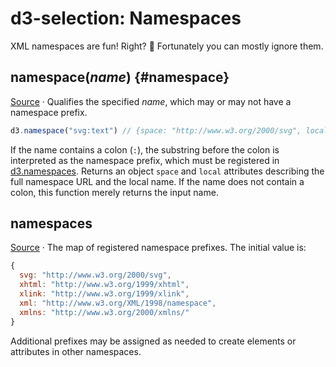 # d3-selection: Namespaces

XML namespaces are fun! Right? 🤪 Fortunately you can mostly ignore them.

## namespace(*name*) {#namespace}

[Source](https://github.com/d3/d3-selection/blob/main/src/namespace.js) · Qualifies the specified *name*, which may or may not have a namespace prefix.

```js
d3.namespace("svg:text") // {space: "http://www.w3.org/2000/svg", local: "text"}
```

If the name contains a colon (`:`), the substring before the colon is interpreted as the namespace prefix, which must be registered in [d3.namespaces](#namespaces). Returns an object `space` and `local` attributes describing the full namespace URL and the local name. If the name does not contain a colon, this function merely returns the input name.

## namespaces

[Source](https://github.com/d3/d3-selection/blob/main/src/namespaces.js) · The map of registered namespace prefixes. The initial value is:

```js
{
  svg: "http://www.w3.org/2000/svg",
  xhtml: "http://www.w3.org/1999/xhtml",
  xlink: "http://www.w3.org/1999/xlink",
  xml: "http://www.w3.org/XML/1998/namespace",
  xmlns: "http://www.w3.org/2000/xmlns/"
}
```

Additional prefixes may be assigned as needed to create elements or attributes in other namespaces.
